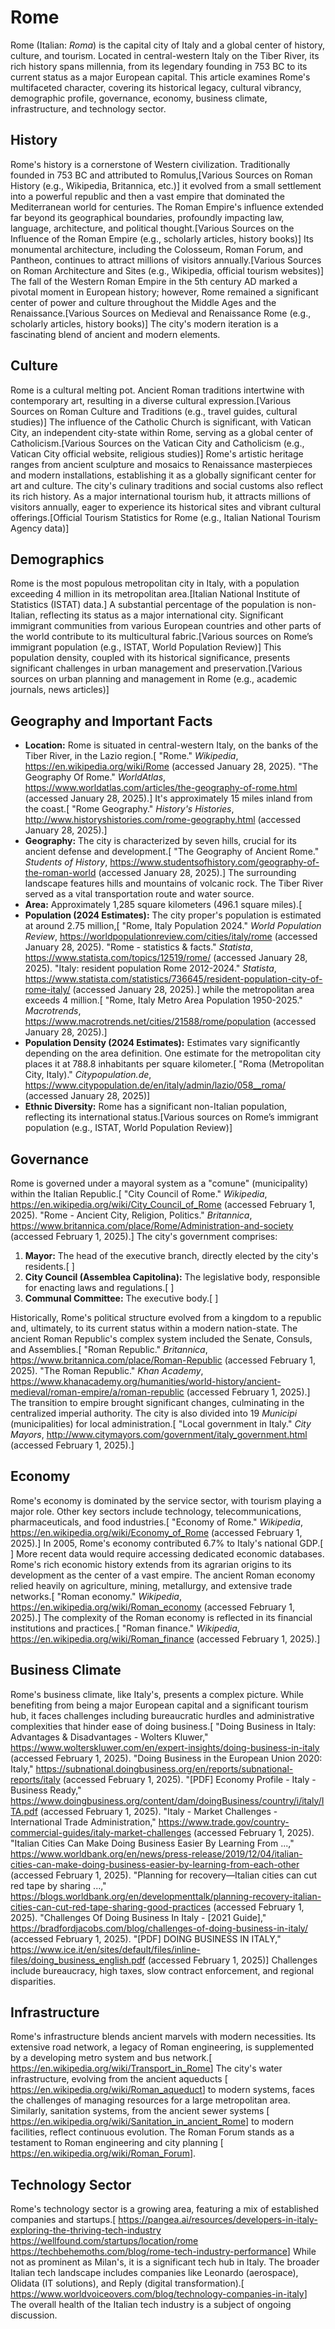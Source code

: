 # Rome

Rome (Italian: *Roma*) is the capital city of Italy and a global center of history, culture, and tourism.  Located in central-western Italy on the Tiber River, its rich history spans millennia, from its legendary founding in 753 BC to its current status as a major European capital.  This article examines Rome's multifaceted character, covering its historical legacy, cultural vibrancy, demographic profile, governance, economy, business climate, infrastructure, and technology sector.

## History

Rome's history is a cornerstone of Western civilization.  Traditionally founded in 753 BC and attributed to Romulus,[<ref>Various Sources on Roman History (e.g., Wikipedia, Britannica, etc.)</ref>] it evolved from a small settlement into a powerful republic and then a vast empire that dominated the Mediterranean world for centuries.  The Roman Empire's influence extended far beyond its geographical boundaries, profoundly impacting law, language, architecture, and political thought.[<ref>Various Sources on the Influence of the Roman Empire (e.g., scholarly articles, history books)</ref>] Its monumental architecture, including the Colosseum, Roman Forum, and Pantheon, continues to attract millions of visitors annually.[<ref>Various Sources on Roman Architecture and Sites (e.g., Wikipedia, official tourism websites)</ref>] The fall of the Western Roman Empire in the 5th century AD marked a pivotal moment in European history; however, Rome remained a significant center of power and culture throughout the Middle Ages and the Renaissance.[<ref>Various Sources on Medieval and Renaissance Rome (e.g., scholarly articles, history books)</ref>]  The city's modern iteration is a fascinating blend of ancient and modern elements.

## Culture

Rome is a cultural melting pot. Ancient Roman traditions intertwine with contemporary art, resulting in a diverse cultural expression.[<ref>Various Sources on Roman Culture and Traditions (e.g., travel guides, cultural studies)</ref>]  The influence of the Catholic Church is significant, with Vatican City, an independent city-state within Rome, serving as a global center of Catholicism.[<ref>Various Sources on the Vatican City and Catholicism (e.g., Vatican City official website, religious studies)</ref>]  Rome's artistic heritage ranges from ancient sculpture and mosaics to Renaissance masterpieces and modern installations, establishing it as a globally significant center for art and culture.  The city's culinary traditions and social customs also reflect its rich history.  As a major international tourism hub, it attracts millions of visitors annually, eager to experience its historical sites and vibrant cultural offerings.[<ref>Official Tourism Statistics for Rome (e.g., Italian National Tourism Agency data)</ref>]


## Demographics

Rome is the most populous metropolitan city in Italy, with a population exceeding 4 million in its metropolitan area.[<ref>Italian National Institute of Statistics (ISTAT) data.</ref>]  A substantial percentage of the population is non-Italian, reflecting its status as a major international city.  Significant immigrant communities from various European countries and other parts of the world contribute to its multicultural fabric.[<ref>Various sources on Rome’s immigrant population (e.g., ISTAT, World Population Review)</ref>]  This population density, coupled with its historical significance, presents significant challenges in urban management and preservation.[<ref>Various sources on urban planning and management in Rome (e.g., academic journals, news articles)</ref>]


## Geography and Important Facts

* **Location:** Rome is situated in central-western Italy, on the banks of the Tiber River, in the Lazio region.[<ref name="WikipediaRome"> "Rome." *Wikipedia*, https://en.wikipedia.org/wiki/Rome (accessed January 28, 2025).</ref> <ref name="WorldAtlasRome"> "The Geography Of Rome." *WorldAtlas*, https://www.worldatlas.com/articles/the-geography-of-rome.html (accessed January 28, 2025).</ref>] It's approximately 15 miles inland from the coast.[<ref> "Rome Geography." *History's Histories*, http://www.historyshistories.com/rome-geography.html (accessed January 28, 2025).</ref>]
* **Geography:**  The city is characterized by seven hills, crucial for its ancient defense and development.[<ref name="History'sHistories"> </ref><ref> "The Geography of Ancient Rome." *Students of History*, https://www.studentsofhistory.com/geography-of-the-roman-world (accessed January 28, 2025).</ref>]  The surrounding landscape features hills and mountains of volcanic rock. The Tiber River served as a vital transportation route and water source.
* **Area:** Approximately 1,285 square kilometers (496.1 square miles).[<ref name="WikipediaRome"/> </ref>
* **Population (2024 Estimates):** The city proper's population is estimated at around 2.75 million,[<ref> "Rome, Italy Population 2024." *World Population Review*, https://worldpopulationreview.com/cities/italy/rome (accessed January 28, 2025).</ref> <ref> "Rome - statistics & facts." *Statista*, https://www.statista.com/topics/12519/rome/ (accessed January 28, 2025).</ref> <ref> "Italy: resident population Rome 2012-2024." *Statista*, https://www.statista.com/statistics/736645/resident-population-city-of-rome-italy/ (accessed January 28, 2025).</ref>] while the metropolitan area exceeds 4 million.[<ref name="WikipediaRome"/> <ref> "Rome, Italy Metro Area Population 1950-2025." *Macrotrends*, https://www.macrotrends.net/cities/21588/rome/population (accessed January 28, 2025).</ref>]
* **Population Density (2024 Estimates):**  Estimates vary significantly depending on the area definition. One estimate for the metropolitan city places it at 788.8 inhabitants per square kilometer.[<ref> "Roma (Metropolitan City, Italy)." *Citypopulation.de*, https://www.citypopulation.de/en/italy/admin/lazio/058__roma/ (accessed January 28, 2025)</ref>]
* **Ethnic Diversity:** Rome has a significant non-Italian population, reflecting its international status.[<ref>Various sources on Rome’s immigrant population (e.g., ISTAT, World Population Review)</ref>]


## Governance

Rome is governed under a mayoral system as a "comune" (municipality) within the Italian Republic.[<ref> "City Council of Rome." *Wikipedia*, https://en.wikipedia.org/wiki/City_Council_of_Rome (accessed February 1, 2025).</ref> <ref> "Rome - Ancient City, Religion, Politics." *Britannica*, https://www.britannica.com/place/Rome/Administration-and-society (accessed February 1, 2025).</ref>] The city's government comprises:

1.  **Mayor:** The head of the executive branch, directly elected by the city's residents.[<ref> </ref>]
2.  **City Council (Assemblea Capitolina):** The legislative body, responsible for enacting laws and regulations.[<ref> </ref>]
3.  **Communal Committee:** The executive body.[<ref> </ref>]

Historically, Rome's political structure evolved from a kingdom to a republic and, ultimately, to its current status within a modern nation-state. The ancient Roman Republic's complex system included the Senate, Consuls, and Assemblies.[<ref> "Roman Republic." *Britannica*, https://www.britannica.com/place/Roman-Republic (accessed February 1, 2025).</ref> <ref> "The Roman Republic." *Khan Academy*, https://www.khanacademy.org/humanities/world-history/ancient-medieval/roman-empire/a/roman-republic (accessed February 1, 2025).</ref>] The transition to empire brought significant changes, culminating in the centralized imperial authority.  The city is also divided into 19 *Municipi* (municipalities) for local administration.[<ref> "Local government in Italy." *City Mayors*, http://www.citymayors.com/government/italy_government.html (accessed February 1, 2025).</ref>]


## Economy

Rome's economy is dominated by the service sector, with tourism playing a major role. Other key sectors include technology, telecommunications, pharmaceuticals, and food industries.[<ref> "Economy of Rome." *Wikipedia*, https://en.wikipedia.org/wiki/Economy_of_Rome (accessed February 1, 2025).</ref>]  In 2005, Rome's economy contributed 6.7% to Italy's national GDP.[<ref> </ref>] More recent data would require accessing dedicated economic databases.  Rome's rich economic history extends from its agrarian origins to its development as the center of a vast empire. The ancient Roman economy relied heavily on agriculture, mining, metallurgy, and extensive trade networks.[<ref> "Roman economy." *Wikipedia*, https://en.wikipedia.org/wiki/Roman_economy (accessed February 1, 2025).</ref>]  The complexity of the Roman economy is reflected in its financial institutions and practices.[<ref> "Roman finance." *Wikipedia*, https://en.wikipedia.org/wiki/Roman_finance (accessed February 1, 2025).</ref>]


## Business Climate

Rome's business climate, like Italy's, presents a complex picture.  While benefiting from being a major European capital and a significant tourism hub, it faces challenges including bureaucratic hurdles and administrative complexities that hinder ease of doing business.[<ref> "Doing Business in Italy: Advantages & Disadvantages - Wolters Kluwer," https://www.wolterskluwer.com/en/expert-insights/doing-business-in-italy (accessed February 1, 2025).</ref> <ref> "Doing Business in the European Union 2020: Italy," https://subnational.doingbusiness.org/en/reports/subnational-reports/italy (accessed February 1, 2025).</ref> <ref> "[PDF] Economy Profile - Italy - Business Ready," https://www.doingbusiness.org/content/dam/doingBusiness/country/i/italy/ITA.pdf (accessed February 1, 2025).</ref> <ref> "Italy - Market Challenges - International Trade Administration," https://www.trade.gov/country-commercial-guides/italy-market-challenges (accessed February 1, 2025).</ref> <ref> "Italian Cities Can Make Doing Business Easier By Learning From ...," https://www.worldbank.org/en/news/press-release/2019/12/04/italian-cities-can-make-doing-business-easier-by-learning-from-each-other (accessed February 1, 2025).</ref> <ref> "Planning for recovery—Italian cities can cut red tape by sharing ...," https://blogs.worldbank.org/en/developmenttalk/planning-recovery-italian-cities-can-cut-red-tape-sharing-good-practices (accessed February 1, 2025).</ref> <ref> "Challenges Of Doing Business In Italy - [2021 Guide]," https://bradfordjacobs.com/blog/challenges-of-doing-business-in-italy/ (accessed February 1, 2025).</ref> <ref> "[PDF] DOING BUSINESS IN ITALY," https://www.ice.it/en/sites/default/files/inline-files/doing_business_english.pdf (accessed February 1, 2025)</ref>]  Challenges include bureaucracy, high taxes, slow contract enforcement, and regional disparities.

## Infrastructure

Rome's infrastructure blends ancient marvels with modern necessities.  Its extensive road network, a legacy of Roman engineering, is supplemented by a developing metro system and bus network.[<ref> https://en.wikipedia.org/wiki/Transport_in_Rome</ref>]  The city's water infrastructure, evolving from the ancient aqueducts [<ref> https://en.wikipedia.org/wiki/Roman_aqueduct</ref>] to modern systems, faces the challenges of managing resources for a large metropolitan area.  Similarly, sanitation systems, from the ancient sewer systems [<ref> https://en.wikipedia.org/wiki/Sanitation_in_ancient_Rome</ref>] to modern facilities, reflect continuous evolution.  The Roman Forum stands as a testament to Roman engineering and city planning [<ref> https://en.wikipedia.org/wiki/Roman_Forum</ref>].

## Technology Sector

Rome's technology sector is a growing area, featuring a mix of established companies and startups.[<ref> https://pangea.ai/resources/developers-in-italy-exploring-the-thriving-tech-industry</ref> <ref> https://wellfound.com/startups/location/rome</ref> <ref> https://techbehemoths.com/blog/rome-tech-industry-performance</ref>] While not as prominent as Milan's, it is a significant tech hub in Italy.  The broader Italian tech landscape includes companies like Leonardo (aerospace), Olidata (IT solutions), and Reply (digital transformation).[<ref> https://www.worldvoiceovers.com/blog/technology-companies-in-italy</ref>] The overall health of the Italian tech industry is a subject of ongoing discussion.

<references/>